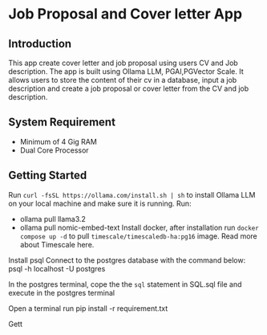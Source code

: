# Job Proposal and Cover letter App

## Introduction
This app create cover letter and job proposal using users CV and Job description. The app is built using Ollama LLM, PGAI,PGVector Scale. It allows users to store the content of their cv in a database, input a job description and create a job proposal or cover letter from the CV and job description.

## System Requirement
- Minimum of 4 Gig RAM
- Dual Core Processor

## Getting Started
Run `curl -fsSL https://ollama.com/install.sh | sh` to install Ollama LLM on your local machine and make sure it is running.
Run:
  - ollama pull llama3.2
  - ollama pull nomic-embed-text
Install docker, after installation run  `docker compose up -d` to pull  `timescale/timescaledb-ha:pg16` image. Read more about Timescale here.

Install psql
Connect to the postgres database with the command below:
psql -h localhost -U postgres

In the postgres terminal, cope the the  `sql` statement in SQL.sql file and execute in the postgres terminal

Open a terminal run pip install -r requirement.txt
 
Gett